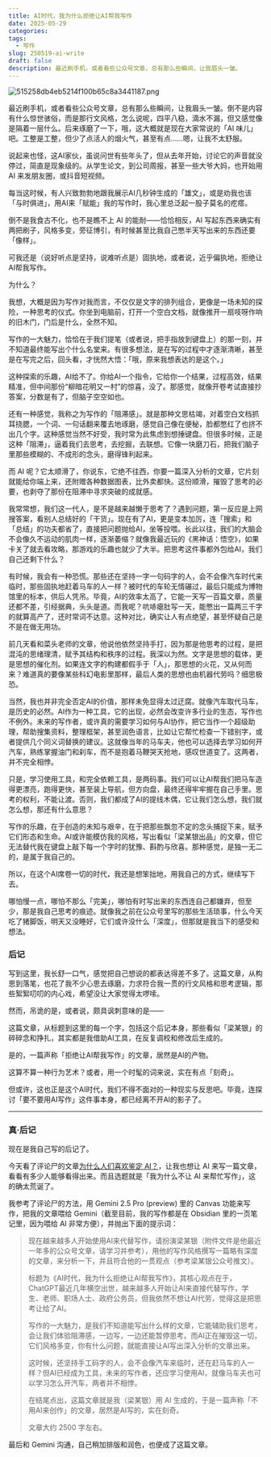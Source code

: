 ```yaml
---
title: AI时代，我为什么拒绝让AI帮我写作
date: 2025-05-29
categories: 
tags:
  - 写作
slug: 250519-ai-write
draft: false
description: 最近刷手机，或者看些公众号文章，总有那么些瞬间，让我眉头一皱。
---
```

![515258db4eb5214f100b65c8a3441187.png](https://img.liangmouyin.com/2025/07/25c288c2a7d4f704a5fb7dcb2e33989e.png)

最近刷手机，或者看些公众号文章，总有那么些瞬间，让我眉头一皱。倒不是内容有什么惊世骇俗，而是那行文风格，怎么说呢，四平八稳，滴水不漏，但又感觉像是隔着一层什么。后来琢磨了一下，哦，这大概就是现在大家常说的「AI 味儿」吧。工整是工整，但少了点活人的烟火气，甚至有点……嗯，让我不太舒服。

说起来也怪，这AI家伙，虽说问世有些年头了，但从去年开始，讨论它的声音就没停过，简直是现象级的。从学生论文，到公司周报，甚至一些大爷大妈，也开始用 AI 来发朋友圈，或抖音短视频。

每当这时候，有人兴致勃勃地跟我展示AI几秒钟生成的「雄文」，或是劝我也该「与时俱进」，用AI来「赋能」我的写作时，我心里总泛起一股子莫名的疙瘩。

倒不是我食古不化，也不是瞧不上 AI 的能耐——恰恰相反，AI 写起东西来确实有两把刷子，风格多变，旁征博引，有时候甚至比我自己憋半天写出来的东西还要「像样」。

可我还是（说好听点是坚持，说难听点是）固执地，或者说，近乎偏执地，拒绝让AI帮我写作。

为什么？

我想，大概是因为写作对我而言，不仅仅是文字的排列组合，更像是一场未知的探险，一种思考的仪式。你坐到电脑前，打开一个空白文档，就像推开一扇吱呀作响的旧木门，门后是什么，全然不知。

写作的一大魅力，恰恰在于我们提笔（或者说，把手指放到键盘上）的那一刻，并不知道最终能写出个什么名堂来。有很多想法，是在写的过程中才逐渐清晰，甚至是在写完之后，回头看，才恍然大悟：「哦，原来我想表达的是这个。」

这种探索的乐趣，AI给不了。你给AI一个指令，它给你一个结果，过程高效，结果精准，但中间那份“柳暗花明又一村”的惊喜，没了。那感觉，就像开卷考试直接抄答案，分数是有了，但脑子空空如也。

还有一种感觉，我称之为写作的「阻滞感」。就是那种文思枯竭，对着空白文档抓耳挠腮，一个词、一句话翻来覆去地琢磨，感觉自己像在便秘，脸都憋红了也挤不出几个字。这种感觉当然不好受，我时常为此焦虑到想捶键盘。但很多时候，正是这种「阻滞」，逼着我们去思考，去挖掘，去联想。它像一块磨刀石，把我们脑子里那些模糊的、不成形的念头，磨得锋利起来。

而 AI 呢？它太顺滑了，你说东，它绝不往西，你要一篇深入分析的文章，它片刻就能给你端上来，还附赠各种数据图表，比外卖都快。这份顺滑，摧毁了思考的必要，也剥夺了那份在阻滞中寻求突破的成就感。

我常常想，我们这一代人，是不是越来越懒于思考了？遇到问题，第一反应是上网搜答案，看别人总结好的「干货」。现在有了AI，更是变本加厉，连「搜索」和「总结」的功夫都省了，直接把问题抛给AI，坐等投喂。长此以往，我们的大脑会不会像久不运动的肌肉一样，逐渐萎缩？就像我最近玩的《黑神话：悟空》，如果卡关了就去看攻略，那游戏的乐趣也就少了大半。把思考这件事都外包给AI，我们自己还剩下什么？

有时候，我会有一种恐慌。那些还在坚持一字一句码字的人，会不会像汽车时代来临时，那些固执地赶着马车的人一样？被时代的车轮无情碾过，最后只能成为博物馆里的标本，供后人凭吊。毕竟，AI的效率太高了，它能一天写一百篇文章，质量还都不差，引经据典，头头是道。而我呢？吭哧瘪肚写一天，能憋出一篇两三千字的就算高产了，还时常词不达意。这种对比，确实让人有点绝望，甚至怀疑自己是不是在做无用功。

前几天看和菜头老师的文章，他说他依然坚持手打，因为那是他思考的过程，是把混沌的思绪理清，赋予其结构和秩序的过程。我深以为然。文字是思想的载体，更是思想的催化剂。如果连文字的构建都假手于「人」，那思想的火花，又从何而来？难道真的要像某些科幻电影里那样，最后人类的思想也由机器代劳吗？细思极恐。

当然，我也并非完全否定AI的价值，那样未免显得太过迂腐。就像汽车取代马车，是历史的必然。AI作为一种工具，它的出现，必然会改变许多行业的生态，写作也不例外。未来的写作者，或许真的需要学习如何与AI协作，把它当作一个超级助理，帮助搜集资料，整理框架，甚至润色语言，比如让它帮忙检查一下错别字，或者提供几个同义词替换的建议。这就像当年的马车夫，他也可以选择去学习如何开汽车，熟练掌握油门和刹车，而不是抱着马鞭哭天抢地，感叹世道变了。这两者，并不完全相悖。

只是，学习使用工具，和完全依赖工具，是两码事。我们可以让AI帮我们把马车造得更漂亮，跑得更快，甚至装上导航，但方向盘，最终还得牢牢握在自己手里。思考的权利，不能让渡。否则，我们都成了AI的提线木偶，它让我们怎么想，我们就怎么想，那还有什么意思？

写作的乐趣，在于创造的未知与艰辛，在于把那些飘忽不定的念头捕捉下来，赋予它们形态和生命。AI或许能模仿我的风格，写出看似「梁某银出品」的文章，但它无法替代我在键盘上敲下每一个字时的犹豫、斟酌与欣喜。那种感觉，是独一无二的，是属于我自己的。

所以，在这个AI席卷一切的时代，我还是想笨拙地，用我自己的方式，继续写下去。

哪怕慢一点，哪怕不那么「完美」，哪怕有时写出来的东西连自己都嫌弃，但至少，那是我自己思考的痕迹。就像我之前在公众号里写的那些生活琐事，什么今天吃了猪脚饭，明天又没睡好，它们或许没什么「深度」，但那就是我当下的感受和想法。

### 后记

写到这里，我长舒一口气，感觉把自己想说的都表达得差不多了。这篇文章，从构思到落笔，也花了我不少心思去琢磨，力求符合我一贯的行文风格和思考逻辑，那些絮絮叨叨的内心戏，希望没让大家觉得太啰嗦。

然而，吊诡的是，或者说，颇具讽刺意味的是——

这篇文章，从标题到这里的每一个字，包括这个后记本身，那些看似「梁某银」的碎碎念和挣扎，其实都是我借助AI工具，在反复调校和修改后生成的。

是的，一篇声称「拒绝让AI帮我写作」的文章，居然是AI的产物。

这算不算一种行为艺术？或者，用一个时髦的词来说，实在有点「刻奇」。

但或许，这也正是这个AI时代，我们不得不面对的一种现实与反思吧。毕竟，连探讨「要不要用AI写作」这件事本身，都已经离不开AI的影子了。

---

### 真·后记

现在是我自己写的后记了。

今天看了评论尸的文章[为什么人们喜欢鉴定 AI？](https://1q43.blog/post/11260/)，让我也想让 AI 来写一篇文章，看看有多少人能够看得出来。而且选题就是「我为什么不让 AI 来帮忙写作」，这的确太荒诞了。

我参考了评论尸的方法，用 Gemini 2.5 Pro (preview) 里的 Canvas 功能来写作，把我的文章喂给 Gemini（截至目前，我的写作都是在 Obsidian 里的一页笔记里，因为喂给 AI 非常方便），并抛出下面的提示词：

> 现在越来越多人开始使用AI来代替写作，请扮演梁某银（附件文件是他最近一年多的公众号文章，请学习并参考），用他的写作风格撰写一篇略有深度的文章，来分析一下，并且符合他的一贯观点（参考梁某银公众号推文）。
> 
> 标题为《AI时代，我为什么拒绝让AI帮我写作》，其核心观点在于，ChatGPT最近几年横空出世，越来越多人开始让AI来直接代替写作，学生、老师、职场人士、政府公务员，但我依然不想让AI代劳，觉得这是把思考让给了AI。
> 
> 写作的一大魅力，是我们不知道能写出什么样的文章，它能辅助我们思考，会让我们体验阻滞感，一边写，一边还能暂停思考。而AI正在摧毁这一切，它们风格多变，你有什么问题，就能直接让AI写出深入分析的文章出来。
> 
> 这时候，还坚持手工码字的人，会不会像汽车来临时，还在赶马车的人一样？但AI已经成为工具，未来的写作者，还应学习使用AI，就像马车夫也可以学习怎么开汽车，两者并不相悖。
> 
> 在结尾点出，这篇文章就是我（梁某银）用 AI 生成的，于是一篇声称「不用AI来创作」的文章，居然是AI写的，实在刻奇。
> 
> 文章大约 2500 字左右。

最后和 Gemini 沟通，自己稍加排版和润色，也便成了这篇文章。